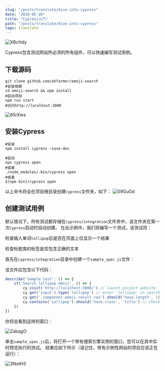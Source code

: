 ```yaml
---
slug: "/posts/translate/dive-into-cypress"
date: "2020-05-20"
title: "Cypress入门"
path: "/posts/translate/dive-into-cypress"
tags: translate
---
```


![XBcHdy](https://cdn.jsdelivr.net/gh/funnypan/pics@master/uPic/XBcHdy.jpg)

Cypress包含测试网站所必须的所有组件，可以快速编写测试用例。

## 下载源码

``` shell
git clone github.com/ahfarmer/emoji-search
#安装依赖
cd emoji-search && npm install
#启动项目
npm run start
#访问http://localhost:3000
```

![65rXws](https://cdn.jsdelivr.net/gh/funnypan/pics@master/uPic/65rXws.jpg)

## 安装Cypress

``` shell
#安装
npm install cypress —save-dev

#启动
npx cypress open
#或者
./node_modules/.bin/cypress open
#或者
$(npm bin)/cypress open
```
以上命令将会在项目根目录创建```cypress```文件夹，如下：
![09GuGd](https://cdn.jsdelivr.net/gh/funnypan/pics@master/uPic/09GuGd.jpg)

## 创建测试用例

默认情况下，所有测试都存储在```cypress/integration```文件夹中，该文件夹在第一次```Cypress```启动时自动创建。
在此示例中，我们将编写一个测试，该测试将：

检查输入单词```lollipop```后是否在页面上仅显示一个结果

检查标题类的标签是否包含正确的文本

首先在```cypress/integration```目录中创建一个```sample_spec.js```文件：

该文件应包含以下代码：

``` javascript
describe('Sample test', () => {
    it('Search lollipop emoji', () => {
        cy.visit('http://localhost:3000/') // launch project website
        cy.get('input').type('lollipop') // enter 'lollipop' in search 
        cy.get('.component-emoji-result-row').should('have.length', 1) // check if only 1 result is returned 
        cy.contains('Lollipop').should('have.class', 'title') // check if returned element contains 'title' class
    })
})
```

你将会看到这样的窗口：

![ZabqgO](https://cdn.jsdelivr.net/gh/funnypan/pics@master/uPic/ZabqgO.jpg)

单击```sample_spec.js```后，将打开一个带有搜索引擎实例的窗口，您可以在其中实时预览执行的测试。
结果应如下所示（请记住，带有示例性网站的项目应该正在运行）：

![3NotH3](https://cdn.jsdelivr.net/gh/funnypan/pics@master/uPic/3NotH3.jpg)